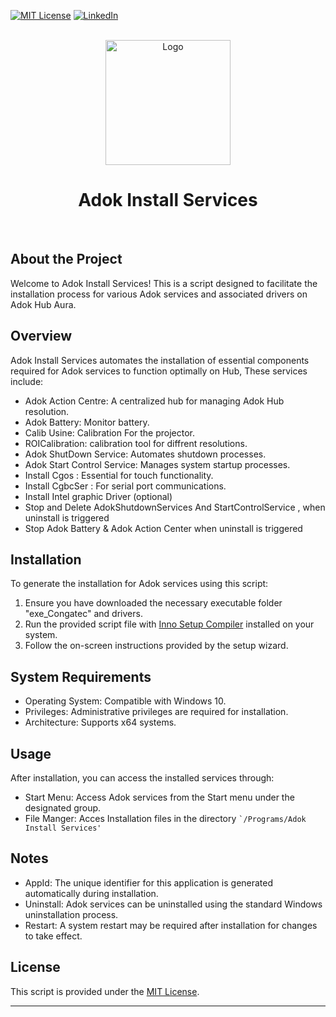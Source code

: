 [![MIT License][license-shield]][license-url]
[![LinkedIn][linkedin-shield]][linkedin-url]
</head>
<br>
<div align="center">   
<img src="./Inno/Setup_ico.ico" alt="Logo" width="200" height="200">
<h1>Adok Install Services</h1>
</div>
<br>
<body>
    <h2>About the Project</h2>

<p>Welcome to Adok Install Services! This is a script designed to facilitate the installation process for various Adok services and associated drivers on Adok Hub Aura.</p>

  <h2>Overview</h2>

  <p>Adok Install Services automates the installation of essential components required for Adok services to function optimally on Hub, These services include:</p>

  <ul>
        <li>Adok Action Centre: A centralized hub for managing Adok Hub resolution.</li>
        <li>Adok Battery: Monitor battery.</li>
        <li>Calib Usine: Calibration For the projector.</li>
        <li>ROICalibration: calibration tool for diffrent resolutions.</li>
        <li>Adok ShutDown Service: Automates shutdown processes.</li>
        <li>Adok Start Control Service: Manages system startup processes.</li>
        <li>Install Cgos : Essential for touch functionality.</li>
        <li>Install CgbcSer : For serial port communications.</li>
        <li>Install Intel graphic Driver (optional)</li>
        <li>Stop and Delete AdokShutdownServices And StartControlService , when uninstall is triggered</li>
        <li>Stop Adok Battery & Adok Action Center when uninstall is triggered</li>
  </ul>

  <h2>Installation</h2>

  <p>To generate the installation for Adok services using this script:</p>

  <ol>
        <li>Ensure you have downloaded the necessary executable folder "exe_Congatec" and drivers.</li>
        <li>Run the provided script file with <a href="https://jrsoftware.org/isinfo.php">Inno Setup Compiler</a> installed on your system.</li>
        <li>Follow the on-screen instructions provided by the setup wizard.</li>
    </ol>

  <h2>System Requirements</h2>

  <ul>
        <li>Operating System: Compatible with Windows 10.</li>
        <li>Privileges: Administrative privileges are required for installation.</li>
        <li>Architecture: Supports x64 systems.</li>
  </ul>

   <h2>Usage</h2>

   <p>After installation, you can access the installed services through:</p>

  <ul>
        <li>Start Menu: Access Adok services from the Start menu under the designated group.</li> 
        <li > File Manger: Acces Installation files in the directory <code>`/Programs/Adok Install Services'</code> </li>
  </ul>
    <h2>Notes</h2>
    <ul>
        <li>AppId: The unique identifier for this application is generated automatically during installation.</li>
        <li>Uninstall: Adok services can be uninstalled using the standard Windows uninstallation process.</li>
        <li>Restart: A system restart may be required after installation for changes to take effect.</li>
    </ul>

  <h2>License</h2>

  <p>This script is provided under the <a href="LICENSE.md">MIT License</a>.</p>

  <hr>
</body> 
</html>

[license-shield]: https://img.shields.io/github/license/othneildrew/Best-README-Template.svg?style=for-the-badge
[license-url]: ./LICENSE
[linkedin-shield]: https://img.shields.io/badge/-LinkedIn-black.svg?style=for-the-badge&logo=linkedin&colorB=555
[linkedin-url]: https://www.linkedin.com/in/firas-ajengui
